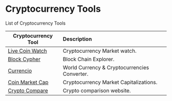 # Cryptocurrency Tools

List of Cryptocurrency Tools

| Cryptocurrency Tool	|      Description     	|
|----------	|:------	|
|<a href="https://www.livecoinwatch.com/" target="_blank" >Live Coin Watch</a>|Cryptocurrency Market watch.|
|<a href="https://live.blockcypher.com/" target="_blank" >Block Cypher</a>|Block Chain Explorer.|
|<a href="https://currencio.co/" target="_blank" >Currencio</a>|World Currency & Cryptocurrencies Converter.|
|<a href="https://coinmarketcap.com/" target="_blank" >Coin Market Cap</a>|Cryptocurrency Market Capitalizations.|
|<a href="https://www.cryptocompare.com/" target="_blank" >Crypto Compare</a>|Crypto comparison website.|
